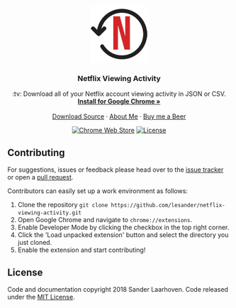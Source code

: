 <p align="center">
  <img src="src/img/nva-128.png" width=128 height=128>

  <h3 align="center">Netflix Viewing Activity</h3>

  <p align="center">
    :tv: Download all of your Netflix account viewing activity in JSON or CSV.
    <br>
    <a href="https://chrome.google.com/webstore/detail/netflix-viewing-activity/akcphadjbeckmkdoimhbfechbandeggg?utm_source=github"><strong>Install for Google Chrome &raquo;</strong></a>
    <br>
    <br>
    <a href="https://github.com/lesander/netflix-viewing-activity/archive/master.zip">Download Source</a>
    &middot;
    <a href="https://about.sander.tech">About Me</a>
    &middot;
    <a href="https://paypal.me/sanderlaarhoven">Buy me a Beer</a>
  </p>
</p>

<p align="center">
  <a href="https://chrome.google.com/webstore/detail/netflix-viewing-activity/akcphadjbeckmkdoimhbfechbandeggg?utm_source=github_badge"><img alt="Chrome Web Store" src="https://img.shields.io/chrome-web-store/v/akcphadjbeckmkdoimhbfechbandeggg.svg"></a>
  <a href="#"><img alt="License" src="https://img.shields.io/github/license/lesander/netflix-viewing-activity.svg"></a>
</p>

## Contributing
For suggestions, issues or feedback please head over to the [issue tracker](https://github.com/lesander/netflix-viewing-activity/issues) or open a [pull request](https://github.com/lesander/netflix-viewing-activity/pulls).

Contributors can easily set up a work environment as follows:
1. Clone the repository `git clone https://github.com/lesander/netflix-viewing-activity.git`
2. Open Google Chrome and navigate to `chrome://extensions`.
3. Enable Developer Mode by clicking the checkbox in the top right corner.
4. Click the 'Load unpacked extension' button and select the directory you just cloned.
5. Enable the extension and start contributing!


## License
Code and documentation copyright 2018 Sander Laarhoven. Code released under the [MIT License](https://github.com/lesander/netflix-viewing-activity/blob/master/README.md).

